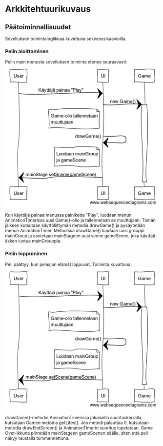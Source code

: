 # Arkkitehtuurikuvaus

## Päätoiminnallisuudet
Sovelluksen toimintalogiikkaa kuvattuna sekvenssikaavioilla.
### Pelin aloittaminen
Pelin main menusta sovelluksen toiminta etenee seuraavasti:
<img src="https://raw.githubusercontent.com/Pate1337/otm-harjoitustyo/master/harjoitustyo/documentation/kuvat/PelinAloitus.png" width="750">

Kun käyttäjä painaa menussa painiketta "Play", luodaan menun AnimationTimerissa uusi Game()-olio ja tallennetaan se muuttujaan. Tämän jälkeen kutsutaan käyttöliittymän metodia drawGame() ja pysäytetään menun AnimationTimer.
Metodissa drawGame() luodaan uusi grouppi mainGroup ja asetetaan mainStageen uusi scene gameScene, joka käyttää äsken luotua mainGrouppia.

### Pelin loppuminen
Peli päättyy, kun pelaajan elämät loppuvat. Toiminta kuvattuna:
<img src="https://raw.githubusercontent.com/Pate1337/otm-harjoitustyo/master/harjoitustyo/documentation/kuvat/PelinAloitus.png" width="750">

drawGame()-metodin AnimationTimerissa jokaisella suorituskerralla, kutsutaan Gamen metodia getLifes(). Jos metodi palauttaa 0, kutsutaan metodia drawEndScreen() ja AnimationTimerin suoritus lopetetaan. Game Over-ikkuna piirretään mainStageen gameScenen päälle, siten että peli näkyy taustalla tummennettuna. 
